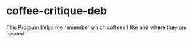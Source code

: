 # coffee-critique-deb
This Program helps me remember which coffees I like and where they are located

